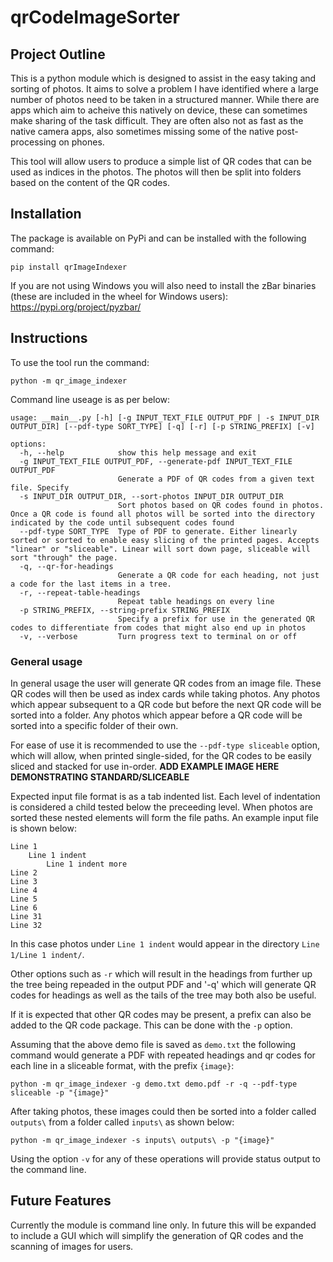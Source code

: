 # qrCodeImageSorter

## Project Outline

This is a python module which is designed to assist in the easy taking and sorting of photos. 
It aims to solve a problem I have identified where a large number of photos need to be taken 
in a structured manner. While there are apps which aim to acheive this natively on device, 
these can sometimes make sharing of the task difficult. They are often also not as fast as 
the native camera apps, also sometimes missing some of the native post-processing on phones.

This tool will allow users to produce a simple list of QR codes that can be used as indices 
in the photos. The photos will then be split into folders based on the content of the QR 
codes.

## Installation

The package is available on PyPi and can be installed with the following command:

```pip install qrImageIndexer```

If you are not using Windows you will also need to install the zBar binaries (these are included
in the wheel for Windows users): https://pypi.org/project/pyzbar/

## Instructions

To use the tool run the command:

```python -m qr_image_indexer```

Command line useage is as per below:
```
usage: __main__.py [-h] [-g INPUT_TEXT_FILE OUTPUT_PDF | -s INPUT_DIR OUTPUT_DIR] [--pdf-type SORT_TYPE] [-q] [-r] [-p STRING_PREFIX] [-v]

options:
  -h, --help            show this help message and exit
  -g INPUT_TEXT_FILE OUTPUT_PDF, --generate-pdf INPUT_TEXT_FILE OUTPUT_PDF
                        Generate a PDF of QR codes from a given text file. Specify
  -s INPUT_DIR OUTPUT_DIR, --sort-photos INPUT_DIR OUTPUT_DIR
                        Sort photos based on QR codes found in photos. Once a QR code is found all photos will be sorted into the directory indicated by the code until subsequent codes found
  --pdf-type SORT_TYPE  Type of PDF to generate. Either linearly sorted or sorted to enable easy slicing of the printed pages. Accepts "linear" or "sliceable". Linear will sort down page, sliceable will sort "through" the page.
  -q, --qr-for-headings
                        Generate a QR code for each heading, not just a code for the last items in a tree.
  -r, --repeat-table-headings
                        Repeat table headings on every line
  -p STRING_PREFIX, --string-prefix STRING_PREFIX
                        Specify a prefix for use in the generated QR codes to differentiate from codes that might also end up in photos
  -v, --verbose         Turn progress text to terminal on or off
```

### General usage

In general usage the user will generate QR codes from an image file. These QR codes will then be used as index cards while taking photos. Any photos
which appear subsequent to a QR code but before the next QR code will be sorted into a folder. Any photos which appear before a QR code will be sorted
 into a specific folder of their own.
 
For ease of use it is recommended to use the `--pdf-type sliceable` option, which will allow, when printed single-sided, for the QR codes to be easily sliced
and stacked for use in-order. **ADD EXAMPLE IMAGE HERE DEMONSTRATING STANDARD/SLICEABLE**

Expected input file format is as a tab indented list. Each level of indentation is considered a child tested below the preceeding level. When photos are sorted
these nested elements will form the file paths. An example input file is shown below:

```
Line 1
    Line 1 indent
        Line 1 indent more
Line 2
Line 3
Line 4
Line 5
Line 6
Line 31
Line 32
```

In this case photos under `Line 1 indent` would appear in the directory `Line 1/Line 1 indent/`.

Other options such as `-r` which will result in the headings from further up the tree being repeaded in the output PDF and '-q' which will generate QR codes for headings as well as the tails of the tree may both also be useful.

If it is expected that other QR codes may be present, a prefix can also be added to the QR code package. This can be done with the `-p` option.

Assuming that the above demo file is saved as `demo.txt` the following command would generate a PDF with repeated headings and qr codes for each line in a sliceable format, with the prefix `{image}`:

```python -m qr_image_indexer -g demo.txt demo.pdf -r -q --pdf-type sliceable -p "{image}"```

After taking photos, these images could then be sorted into a folder called `outputs\` from a folder called `inputs\` as shown below:

```python -m qr_image_indexer -s inputs\ outputs\ -p "{image}"```

Using the option `-v` for any of these operations will provide status output to the command line.

## Future Features

Currently the module is command line only. In future this will be expanded to include a GUI
which will simplify the generation of QR codes and the scanning of images for users.
